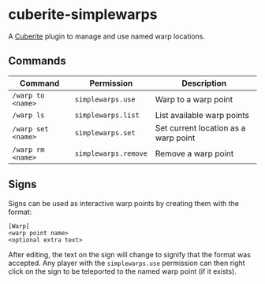 cuberite-simplewarps
====================
A [Cuberite](https://cuberite.org/) plugin to manage and use named warp locations.

Commands
--------
| Command            | Permission           | Description                          |
|--------------------|----------------------|--------------------------------------|
| `/warp to <name>`  | `simplewarps.use`    | Warp to a warp point                 |
| `/warp ls`         | `simplewarps.list`   | List available warp points           |
| `/warp set <name>` | `simplewarps.set`    | Set current location as a warp point |
| `/warp rm <name>`  | `simplewarps.remove` | Remove a warp point                  |

Signs
-----
Signs can be used as interactive warp points by creating them with the format:
```
[Warp]
<warp point name>
<optional extra text>
```

After editing, the text on the sign will change to signify that the format was accepted. Any player
with the `simplewarps.use` permission can then right click on the sign to be teleported to the named
warp point (if it exists).
